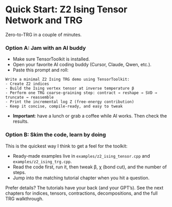 # Quick Start: Z2 Ising Tensor Network and TRG

Zero-to-TRG in a couple of minutes.

### Option A: Jam with an AI buddy

- Make sure TensorToolkit is installed.
- Open your favorite AI coding buddy (Cursor, Claude, Qwen, etc.).
- Paste this prompt and roll:

```text
Write a minimal Z2 Ising TRG demo using TensorToolkit:
- Create Z2 indices
- Build the Ising vertex tensor at inverse temperature β
- Perform one TRG coarse-graining step: contract → reshape → SVD → truncate → reassemble
- Print the incremental log Z (free-energy contribution)
- Keep it concise, compile-ready, and easy to tweak
```

- **Important**: have a lunch or grab a coffee while AI works. Then check the results.

### Option B: Skim the code, learn by doing

This is the quickest way I think to get a feel for the toolkit:
- Ready-made examples live in `examples/z2_ising_tensor.cpp` and `examples/z2_ising_trg.cpp`.
- Read the code first, run it, then tweak β, χ (bond cut), and the number of steps.
- Jump into the matching tutorial chapter when you hit a question.

Prefer details? The tutorials have your back (and your GPT’s). 
See the next chapters for indices, tensors, contractions, decompositions, and the full TRG walkthrough.
